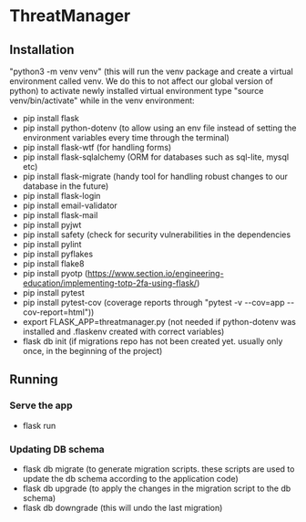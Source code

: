 # ThreatManager


## Installation
"python3 -m venv venv" (this will run the venv package and create a virtual environment called venv. We do this to not affect our global version of python)
to activate newly installed virtual environment type "source venv/bin/activate"
while in the venv environment:
- pip install flask
- pip install python-dotenv (to allow using an env file instead of setting the environment variables every time through the terminal)
- pip install flask-wtf (for handling forms)
- pip install flask-sqlalchemy (ORM for databases such as sql-lite, mysql etc)
- pip install flask-migrate (handy tool for handling robust changes to our database in the future)
- pip install flask-login
- pip install email-validator
- pip install flask-mail
- pip install pyjwt
- pip install safety (check for security vulnerabilities in the dependencies
- pip install pylint
- pip install pyflakes
- pip install flake8
- pip install pyotp (https://www.section.io/engineering-education/implementing-totp-2fa-using-flask/)
- pip install pytest
- pip install pytest-cov (coverage reports through "pytest -v --cov=app --cov-report=html"))
- export FLASK_APP=threatmanager.py (not needed if python-dotenv was installed and .flaskenv created with correct variables)
- flask db init (if migrations repo has not been created yet. usually only once, in the beginning of the project)


## Running
### Serve the app
- flask run

### Updating DB schema
- flask db migrate (to generate migration scripts. these scripts are used to update the db schema according to the application code)
- flask db upgrade (to apply the changes in the migration script to the db schema)
- flask db downgrade (this will undo the last migration)
